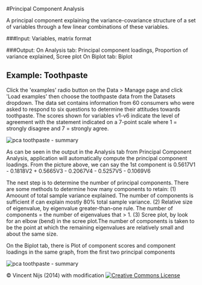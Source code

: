 #Principal Component Analysis

A principal component explaining the variance-covariance structure of a set of variables through a few linear combinations of these variables.

###Input:
Variables, matrix format

###Output:
On Analysis tab: Principal component loadings, Proportion of variance explained, Scree plot
On Biplot tab: Biplot

## Example: Toothpaste

Click the 'examples' radio button on the Data > Manage page and click 'Load examples' then choose the toothpaste  data from the Datasets dropdown. The data set contains information from 60 consumers who were asked to respond to six questions to determine their attitudes towards toothpaste. The scores shown for variables v1-v6 indicate the level of agreement with the statement indicated on a 7-point scale where 1 = strongly disagree and 7 = strongly agree.

![pca toothpaste - summary](figures/pc1.png)

As can be seen in the output in the Analysis  tab from Principal Component Analysis, application will automatically compute the principal component loadings. From the picture above, we can say the 1st component is 0.5617V1 - 0.1818V2 + 0.5665V3 - 0.2067V4 - 0.5257V5 - 0.1069V6


The next step is to determine the number of principal components. There are some methods to determine how many components to retain:
(1) Amoount of total sample variance explained. The number of components is sufficient if can explain mostly 80% total sample variance.
(2) Relative size of eigenvalue, by eigenvalue greater-than-one rule. The number of components = the number of eigenvalues that > 1.
(3) Scree plot, by look for an elbow (bend) in the scree plot.The number of components is taken to be the point at which the remaining eigenvalues are relatively small and about the same size.

On the Biplot tab, there is Plot of component scores and component loadings in the same graph, from the first two principal components

![pca toothpaste - summary](figures/pc2.png)

&copy; Vincent Nijs (2014) with modification <a rel="license" href="http://creativecommons.org/licenses/by-nc-sa/4.0/" target="_blank"><img alt="Creative Commons License" style="border-width:0" src="http://i.creativecommons.org/l/by-nc-sa/4.0/80x15.png" /></a>